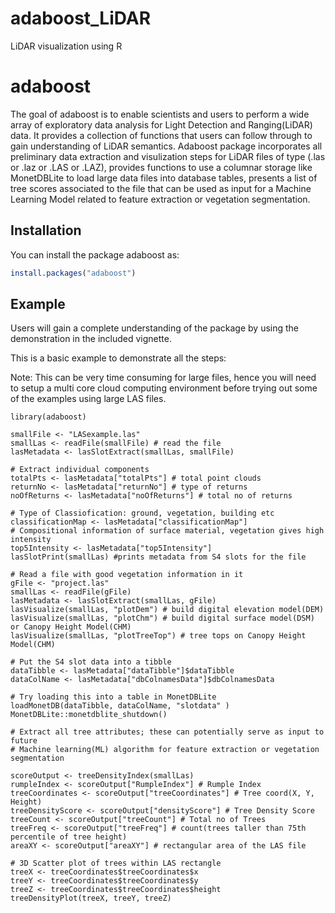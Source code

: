 # adaboost_LiDAR
LiDAR visualization using R
# adaboost

The goal of adaboost is to enable scientists and users to perform a wide array of 
exploratory data analysis for Light Detection and Ranging(LiDAR) data. It provides a
collection of functions that users can follow through to gain understanding of LiDAR 
semantics. Adaboost package incorporates all preliminary data extraction and visulization 
steps for LiDAR files of type (.las or .laz or .LAS or .LAZ), provides functions to use a 
columnar storage like MonetDBLite to load large data files into database tables, presents 
a list of tree scores associated to the file that can be used as input for a Machine 
Learning Model related to feature extraction or vegetation segmentation.

## Installation

You can install the package adaboost as:

``` r
install.packages("adaboost")
```

## Example

Users will gain a complete understanding of the package by using the demonstration in the
included vignette.

This is a basic example to demonstrate all the steps:

Note: This can be very time consuming for large files, hence you will need to setup a 
multi core cloud computing environment before trying out some of the examples using
large LAS files.

```{r, eval = FALSE}
library(adaboost)

smallFile <- "LASexample.las"
smallLas <- readFile(smallFile) # read the file
lasMetadata <- lasSlotExtract(smallLas, smallFile)

# Extract individual components
totalPts <- lasMetadata["totalPts"] # total point clouds 
returnNo <- lasMetadata["returnNo"] # type of returns 
noOfReturns <- lasMetadata["noOfReturns"] # total no of returns

# Type of Classiofication: ground, vegetation, building etc
classificationMap <- lasMetadata["classificationMap"] 
# Compositional information of surface material, vegetation gives high intensity
top5Intensity <- lasMetadata["top5Intensity"]
lasSlotPrint(smallLas) #prints metadata from S4 slots for the file

# Read a file with good vegetation information in it
gFile <- "project.las"
smallLas <- readFile(gFile)
lasMetadata <- lasSlotExtract(smallLas, gFile)
lasVisualize(smallLas, "plotDem") # build digital elevation model(DEM)
lasVisualize(smallLas, "plotChm") # build digital surface model(DSM) or Canopy Height Model(CHM)
lasVisualize(smallLas, "plotTreeTop") # tree tops on Canopy Height Model(CHM)

# Put the S4 slot data into a tibble
dataTibble <- lasMetadata["dataTibble"]$dataTibble
dataColName <- lasMetadata["dbColnamesData"]$dbColnamesData

# Try loading this into a table in MonetDBLite
loadMonetDB(dataTibble, dataColName, "slotdata" )
MonetDBLite::monetdblite_shutdown()

# Extract all tree attributes; these can potentially serve as input to future 
# Machine learning(ML) algorithm for feature extraction or vegetation segmentation

scoreOutput <- treeDensityIndex(smallLas)
rumpleIndex <- scoreOutput["RumpleIndex"] # Rumple Index
treeCoordinates <- scoreOutput["treeCoordinates"] # Tree coord(X, Y, Height)
treeDensityScore <- scoreOutput["densityScore"] # Tree Density Score
treeCount <- scoreOutput["treeCount"] # Total no of Trees
treeFreq <- scoreOutput["treeFreq"] # count(trees taller than 75th percentile of tree height)
areaXY <- scoreOutput["areaXY"] # rectangular area of the LAS file

# 3D Scatter plot of trees within LAS rectangle
treeX <- treeCoordinates$treeCoordinates$x
treeY <- treeCoordinates$treeCoordinates$y
treeZ <- treeCoordinates$treeCoordinates$height
treeDensityPlot(treeX, treeY, treeZ)
```
